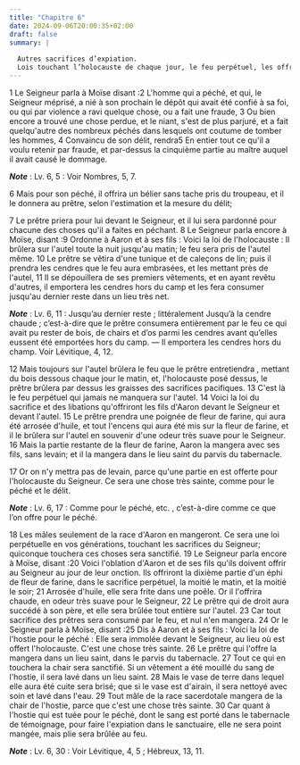 ```yaml
---
title: "Chapitre 6"
date: 2024-09-06T20:00:35+02:00
draft: false
summary: |
  
  Autres sacrifices d’expiation.
  Lois touchant l’holocauste de chaque jour, le feu perpétuel, les offrandes, de fleur de farine, celles des grands prêtres au jour de leur onction ; les hosties pour le péché.
---
```



1 Le Seigneur parla à Moïse disant :2 L'homme qui a péché, et qui, le Seigneur méprisé, a nié à son prochain le dépôt qui avait été confié à sa foi, ou qui par violence a ravi quelque chose, ou a fait une fraude, 3 Ou bien encore a trouvé une chose perdue, et le niant, s'est de plus parjuré, et a fait quelqu'autre des nombreux péchés dans lesquels ont coutume de tomber les hommes, 4 Convaincu de son délit, rendra5 En entier tout ce qu'il a voulu retenir par fraude, et par-dessus la cinquième partie au maître auquel il avait causé le dommage.

***Note*** :  Lv. 6, 5 : Voir Nombres, 5, 7.

6 Mais pour son péché, il offrira un bélier sans tache pris du troupeau, et il le donnera au prêtre, selon l'estimation et la mesure du délit;


7 Le prêtre priera pour lui devant le Seigneur, et il lui sera pardonné pour chacune des choses qu'il a faites en péchant. 8 Le Seigneur parla encore à Moïse, disant :9 Ordonne à Aaron et à ses fils : Voici la loi de l'holocauste : Il brûlera sur l'autel toute la nuit jusqu'au matin; le feu sera pris de l'autel même. 10 Le prêtre se vêtira d'une tunique et de caleçons de lin; puis il prendra les cendres que le feu aura embrasées, et les mettant près de l'autel, 11 Il se dépouillera de ses premiers vêtements, et en ayant revêtu d'autres, il emportera les cendres hors du camp et les fera consumer jusqu'au dernier reste dans un lieu très net.

***Note*** :  Lv. 6, 11 : Jusqu’au dernier reste ; littéralement Jusqu’à la cendre chaude ; c’est-à-dire que le prêtre consumera entièrement par le feu ce qui avait pu rester de bois, de chairs et d’os parmi les cendres avant qu’elles eussent été emportées hors du camp. ― Il emportera les cendres hors du champ. Voir Lévitique, 4, 12.


12 Mais toujours sur l'autel brûlera le feu que le prêtre entretiendra , mettant du bois dessous chaque jour le matin, et, l'holocauste posé dessus, le prêtre brûlera par dessus les graisses des sacrifices pacifiques. 13 C'est là le feu perpétuel qui jamais ne manquera sur l'autel. 14 Voici la loi du sacrifice et des libations qu'offriront les fils d'Aaron devant le Seigneur et devant l'autel. 15 Le prêtre prendra une poignée de fleur de farine, qui aura été arrosée d'huile, et tout l'encens qui aura été mis sur la fleur de farine, et il le brûlera sur l'autel en souvenir d'une odeur très suave pour le Seigneur. 16 Mais la partie restante de la fleur de farine, Aaron la mangera avec ses fils, sans levain; et il la mangera dans le lieu saint du parvis du tabernacle.


17 Or on n'y mettra pas de levain, parce qu'une partie en est offerte pour l'holocauste du Seigneur. Ce sera une chose très sainte, comme pour le péché et le délit.

***Note*** :  Lv. 6, 17 : Comme pour le péché, etc. , c’est-à-dire comme ce que l’on offre pour le péché.

18 Les mâles seulement de la race d'Aaron en mangeront. Ce sera une loi perpétuelle en vos générations, touchant les sacrifices du Seigneur; quiconque touchera ces choses sera sanctifié. 19 Le Seigneur parla encore à Moïse, disant :20 Voici l'oblation d'Aaron et de ses fils qu'ils doivent offrir au Seigneur au jour de leur onction. Ils offriront la dixième partie d'un éphi de fleur de farine, dans le sacrifice perpétuel, la moitié le matin, et la moitié le soir; 21 Arrosée d'huile, elle sera frite dans une poêle. Or il l'offrira chaude, en odeur très suave pour le Seigneur, 22 Le prêtre qui de droit aura succédé à son père, et elle sera brûlée tout entière sur l'autel. 23 Car tout sacrifice des prêtres sera consumé par le feu, et nul n'en mangera. 24 Or le Seigneur parla à Moïse, disant :25 Dis à Aaron et à ses fils : Voici la loi de l'hostie pour le péché : Elle sera immolée devant le Seigneur, au lieu où est offert l'holocauste. C'est une chose très sainte. 26 Le prêtre qui l'offre la mangera dans un lieu saint,
dans le parvis du tabernacle. 27 Tout ce qui en touchera la chair sera sanctifié. Si un vêtement a été mouillé du sang de l'hostie, il sera lavé dans un lieu saint. 28 Mais le vase de terre dans lequel elle aura été cuite sera brisé; que si le vase est d'airain, il sera nettoyé avec soin et lavé dans l'eau. 29 Tout mâle de la race sacerdotale mangera de la chair de l'hostie, parce que c'est une chose très sainte. 30 Car quant à l'hostie qui est tuée pour le péché, dont le sang est porté dans le tabernacle de témoignage, pour faire l'expiation dans le sanctuaire, elle ne sera point mangée, mais plie sera brûlée au feu.

***Note*** :  Lv. 6, 30 : Voir Lévitique, 4, 5 ; Hébreux, 13, 11.

